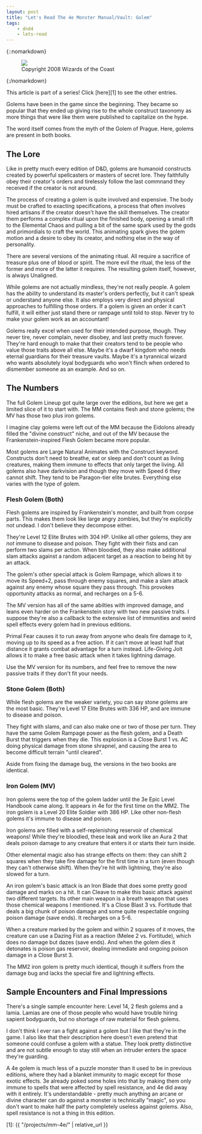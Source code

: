 ```yaml
---
layout: post
title: "Let's Read The 4e Monster Manual/Vault: Golem"
tags:
    - dnd4
    - lets-read
---
```


{::nomarkdown}
<figure class="right">
  <img src="{{ "/assets/wir-mm-4e-golem.png" | absolute_url }}"/>
  <figcaption>
    Copyright 2008 Wizards of the Coast
  </figcaption>
</figure>
{:/nomarkdown}

This article is part of a series! Click [here][1] to see the other entries.

Golems have been in the game since the beginning. They became so popular that
they ended up giving rise to the whole construct taxonomy as more things that
were like them were published to capitalize on the hype.

The word itself comes from the myth of the Golem of Prague. Here, golems are
present in both books.

## The Lore

Like in pretty much every edition of D&D, golems are humanoid constructs created
by powerful spellcasters or masters of secret lore. They faithfully obey their
creator's orders and tirelessly follow the last commnand they received if the
creator is not around.

The process of creating a golem is quite involved and expensive. The body must
be crafted to exacting specifications, a process that often involves hired
artisans if the creator doesn't have the skill themselves. The creator them
performs a complex ritual upon the finished body, opening a small rift to the
Elemental Chaos and pulling a bit of the same spark used by the gods and
primordials to craft the world. This animating spark gives the golem motion and
a desire to obey its creator, and nothing else in the way of personality.

There are several versions of the animating ritual. All require a sacrifice of
treasure plus one of blood or spirit. The more evil the ritual, the less of the
former and more of the latter it requires. The resulting golem itself, however,
is always Unaligned.

While golems are not actually mindless, they're not really people. A golem has
the ability to understand its master's orders perfectly, but it can't speak or
understand anyone else. It also employs very direct and physical approaches to
fulfilling those orders. If a golem is given an order it can't fulfill, it will
either just stand there or rampage until told to stop. Never try to make your
golem work as an accountant!

Golems really excel when used for their intended purpose, though. They never
tire, never complain, never disobey, and last pretty much forever. They're hard
enough to make that their creators tend to be people who value those traits
above all else. Maybe it's a dwarf kingdom who needs eternal guardians for their
treasure vaults. Maybe it's a tyrannical wizard who wants absolutely loyal
bodyguards who won't flinch when ordered to dismember someone as an example. And
so on.

## The Numbers

The full Golem Lineup got quite large over the editions, but here we get a
limited slice of it to start with. The MM contains flesh and stone golems; the
MV has those two plus iron golems.

I imagine clay golems were left out of the MM because the Eidolons already
filled the "divine construct" niche, and out of the MV because the
Frankenstein-inspired Flesh Golem became more popular.

Most golems are Large Natural Animates with the Construct keyword. Constructs
don't need to breathe, eat or sleep and don't count as living creatures, making
them immune to effects that only target the living. All golems also have
darkvision and though they move with Speed 6 they cannot shift. They tend to be
Paragon-tier elite brutes. Everything else varies with the type of golem.

### Flesh Golem (Both)

Flesh golems are inspired by Frankenstein's monster, and built from corpse
parts. This makes them look like large angry zombies, but they're explicitly not
undead. I don't believe they decompose either.

They're Level 12 Elite Brutes with 304 HP. Unlike all other golems, they are
_not_ immune to disease and poison. They fight with their fists and can perform
two slams per action. When bloodied, they also make additional slam attacks
against a random adjacent target as a reaction to being hit by an attack.

The golem's other special attack is Golem Rampage, which allows it to move its
Speed+2, pass through enemy squares, and make a slam attack against any enemy
whose square they pass through. This provokes opportunity attacks as normal, and
recharges on a 5-6.

The MV version has all of the same abilties with improved damage, and leans even
harder on the Frankenstein story with two new passive traits. I suppose they're
also a callback to the extensive list of immunities and weird spell effects
every golem had in previous editions.

Primal Fear causes it to run away from anyone who deals fire damage to it,
moving up to its speed as a free action. If it can't move at least half that
distance it grants combat advantage for a turn instead. Life-Giving Jolt allows
it to make a free basic attack when it takes lightning damage.

Use the MV version for its numbers, and feel free to remove the new passive
traits if they don't fit your needs.

### Stone Golem (Both)

While flesh golems are the weaker variety, you can say stone golems are the most
basic. They're Level 17 Elite Brutes with 336 HP, and are immune to disease and
poison.

They fight with slams, and can also make one or two of those per turn. They have
the same Golem Rampage power as the flesh golem, and a Death Burst that triggers
when they die. This explosion is a Close Burst 1 vs. AC doing physical damage
from stone shrapnel, and causing the area to become difficult terrain "until
cleared".

Aside from fixing the damage bug, the versions in the two books are identical.

### Iron Golem (MV)

Iron golems were the top of the golem ladder until the 3e Epic Level Handbook
came along. It appears in 4e for the first time on the MM2. The iron golem is a
Level 20 Elite Soldier with 386 HP. Like other non-flesh golems it's immune to
disease and poison.

Iron golems are filled with a self-replenishing reservoir of chemical weapons!
While they're bloodied, these leak and work like an Aura 2 that deals poison
damage to any creature that enters it or starts their turn inside.

Other elemental magic also has strange effects on them: they can shift 2 squares
when they take fire damage for the first time in a turn (even though they can't
otherwise shift). When they're hit with lightning, they're also slowed for a
turn.

An iron golem's basic attack is an Iron Blade that does some pretty good damage
and marks on a hit. It can Cleave to make this basic attack against two
different targets. Its other main weapon is a breath weapon that uses those
chemical weapons I mentioned. It's a Close Blast 3 vs. Fortitude that deals a
big chunk of poison damage and some quite respectable ongoing poison damage
(save ends). It recharges on a 5-6.

When a creature marked by the golem and within 2 squares of it moves, the
creature can use a Dazing Fist as a reaction (Melee 2 vs. Fortitude), which
does no damage but dazes (save ends). And when the golem dies it detonates is
poison gas reservoir, dealing immediate and ongoing poison damage in a Close
Burst 3.

The MM2 iron golem is pretty much identical, though it suffers from the damage
bug and lacks the special fire and lightning effects.

## Sample Encounters and Final Impressions

There's a single sample encounter here: Level 14, 2 flesh golems and a
lamia. Lamias are one of those people who would have trouble hiring sapient
bodyguards, but no shortage of raw material for flesh golems.

I don't think I ever ran a fight against a golem but I like that they're in the
game. I also like that their description here doesn't even pretend that someone
could confuse a golem with a statue. They look pretty distinctive and are not
subtle enough to stay still when an intruder enters the space they're guarding.

A 4e golem is much less of a puzzle monster than it used to be in previous
editions, where they had a blanket immunity to magic except for those exotic
effects. 3e already poked some holes into that by making them only immune to
spells that were affected by spell resistance, and 4e did away with it
entirely. It's understandable - pretty much anything an arcane or divine
character can do against a monster is technically "magic", so you don't want to
make half the party completely useless against golems. Also, spell resistance is
not a thing in this edition.

[1]: {{ "/projects/mm-4e/" | relative_url }}
